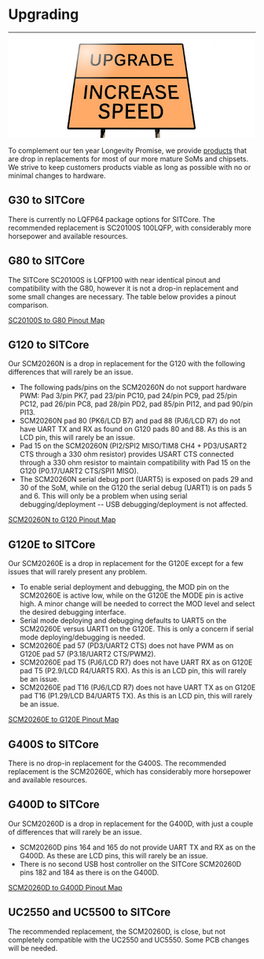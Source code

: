 # Upgrading
---
![Upgrading](images/upgrade-sign.jpg)

To complement our ten year Longevity Promise, we provide [products](../sitcore/intro.md) that are drop in replacements for most of our more mature SoMs and chipsets. We strive to keep customers products viable as long as possible with no or minimal changes to hardware.

## G30 to SITCore

There is currently no LQFP64 package options for SITCore. The recommended replacement is SC20100S 100LQFP, with considerably more horsepower and available resources.

## G80 to SITCore

The SITCore SC20100S is LQFP100 with near identical pinout and compatibility with the G80, however it is not a drop-in replacement and some small changes are necessary. The table below provides a pinout comparison.

[SC20100S to G80 Pinout Map](pdfs/sc20100s-g80-pinoutmap.pdf)  

## G120 to SITCore

Our SCM20260N is a drop in replacement for the G120 with the following differences that will rarely be an issue.

* The following pads/pins on the SCM20260N do not support hardware PWM: Pad 3/pin PK7, pad 23/pin PC10, pad 24/pin PC9, pad 25/pin PC12, pad 26/pin PC8, pad 28/pin PD2, pad 85/pin PI12, and pad 90/pin PI13.
* SCM20260N pad 80 (PK6/LCD B7) and pad 88 (PJ6/LCD R7) do not have UART TX and RX as found on G120 pads 80 and 88. As this is an LCD pin, this will rarely be an issue.
* Pad 15 on the SCM20260N (PI2/SPI2 MISO/TIM8 CH4 + PD3/USART2 CTS through a 330 ohm resistor) provides USART CTS connected through a 330 ohm resistor to maintain compatibility with Pad 15 on the G120 (P0.17/UART2 CTS/SPI1 MISO).
* The SCM20260N serial debug port (UART5) is exposed on pads 29 and 30 of the SoM, while on the G120 the serial debug (UART1) is on pads 5 and 6. This will only be a problem when using serial debugging/deployment -- USB debugging/deployment is not affected.

[SCM20260N to G120 Pinout Map](pdfs/scm20260n-g120-pinoutmap.pdf)

## G120E to SITCore

Our SCM20260E is a drop in replacement for the G120E except for a few issues that will rarely present any problem.

* To enable serial deployment and debugging, the MOD pin on the SCM20260E is active low, while on the G120E the MODE pin is active high. A minor change will be needed to correct the MOD level and select the desired debugging interface.
* Serial mode deploying and debugging defaults to UART5 on the SCM20260E versus UART1 on the G120E. This is only a concern if serial mode deploying/debugging is needed.
* SCM20260E pad 57 (PD3/UART2 CTS) does not have PWM as on G120E pad 57 (P3.18/UART2 CTS/PWM2). 
* SCM20260E pad T5 (PJ6/LCD R7) does not have UART RX as on G120E pad T5 (P2.9/LCD R4/UART5 RX). As this is an LCD pin, this will rarely be an issue.
* SCM20260E pad T16 (PJ6/LCD R7) does not have UART TX as on G120E pad T16 (P1.29/LCD B4/UART5 TX). As this is an LCD pin, this will rarely be an issue.

[SCM20260E to G120E Pinout Map](pdfs/scm20260e-g120e-pinoutmap.pdf)

## G400S to SITCore

There is no drop-in replacement for the G400S. The recommended replacement is the SCM20260E, which has considerably more horsepower and available resources.

## G400D to SITCore

Our SCM20260D is a drop in replacement for the G400D, with just a couple of differences that will rarely be an issue.

* SCM20260D pins 164 and 165 do not provide UART TX and RX as on the G400D. As these are LCD pins, this will rarely be an issue.
* There is no second USB host controller on the SITCore SCM20260D pins 182 and 184 as there is on the G400D.

[SCM20260D to G400D Pinout Map](pdfs/scm20260d-g400d-pinoutmap.pdf)

## UC2550 and UC5500 to SITCore

The recommended replacement, the SCM20260D, is close, but not completely compatible with the UC2550 and UC5550. Some PCB changes will be needed.
